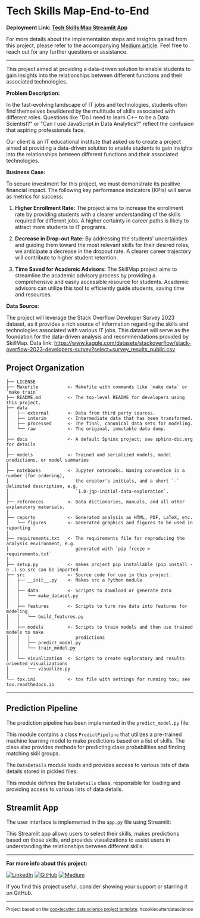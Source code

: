 # Tech Skills Map-End-to-End

**Deployment Link: [Tech Skills Map Streamlit App](https://techskillsmap.streamlit.app/)**

For more details about the implementation steps and insights gained from this project, please refer to the accompanying [Medium article](https://medium.com/@abdelrahman.m2922/skillsmap-end-to-end-data-science-project). Feel free to reach out for any further questions or assistance.

---

This project aimed at providing a data-driven solution to enable students to gain insights into the relationships between different functions and their associated technologies.

**Problem Description:**

In the fast-evolving landscape of IT jobs and technologies, students often find themselves bewildered by the multitude of skills associated with different roles. Questions like "Do I need to learn C++ to be a Data Scientist?" or "Can I use JavaScript in Data Analytics?" reflect the confusion that aspiring professionals face.

Our client is an IT educational institute that asked us to create a project aimed at providing a data-driven solution to enable students to gain insights into the relationships between different functions and their associated technologies.

**Business Case:**

To secure investment for this project, we must demonstrate its positive financial impact. The following key performance indicators (KPIs) will serve as metrics for success:

1. **Higher Enrollment Rate:** The project aims to increase the enrollment rate by providing students with a clearer understanding of the skills required for different jobs. A higher certainty in career paths is likely to attract more students to IT programs.

2. **Decrease in Drop-out Rate:** By addressing the students' uncertainties and guiding them toward the most relevant skills for their desired roles, we anticipate a decrease in the dropout rate. A clearer career trajectory will contribute to higher student retention.

3. **Time Saved for Academic Advisors:** The SkillMap project aims to streamline the academic advisory process by providing a comprehensive and easily accessible resource for students. Academic advisors can utilize this tool to efficiently guide students, saving time and resources.

**Data Source:**

The project will leverage the Stack Overflow Developer Survey 2023 dataset, as it provides a rich source of information regarding the skills and technologies associated with various IT jobs. This dataset will serve as the foundation for the data-driven analysis and recommendations provided by SkillMap.
Data link: https://www.kaggle.com/datasets/stackoverflow/stack-overflow-2023-developers-survey?select=survey_results_public.csv

## Project Organization

    ├── LICENSE
    ├── Makefile           <- Makefile with commands like `make data` or `make train`
    ├── README.md          <- The top-level README for developers using this project.
    ├── data
    │   ├── external       <- Data from third party sources.
    │   ├── interim        <- Intermediate data that has been transformed.
    │   ├── processed      <- The final, canonical data sets for modeling.
    │   └── raw            <- The original, immutable data dump.
    │
    ├── docs               <- A default Sphinx project; see sphinx-doc.org for details
    │
    ├── models             <- Trained and serialized models, model predictions, or model summaries
    │
    ├── notebooks          <- Jupyter notebooks. Naming convention is a number (for ordering),
    │                         the creator's initials, and a short `-` delimited description, e.g.
    │                         `1.0-jqp-initial-data-exploration`.
    │
    ├── references         <- Data dictionaries, manuals, and all other explanatory materials.
    │
    ├── reports            <- Generated analysis as HTML, PDF, LaTeX, etc.
    │   └── figures        <- Generated graphics and figures to be used in reporting
    │
    ├── requirements.txt   <- The requirements file for reproducing the analysis environment, e.g.
    │                         generated with `pip freeze > requirements.txt`
    │
    ├── setup.py           <- makes project pip installable (pip install -e .) so src can be imported
    ├── src                <- Source code for use in this project.
    │   ├── __init__.py    <- Makes src a Python module
    │   │
    │   ├── data           <- Scripts to download or generate data
    │   │   └── make_dataset.py
    │   │
    │   ├── features       <- Scripts to turn raw data into features for modeling
    │   │   └── build_features.py
    │   │
    │   ├── models         <- Scripts to train models and then use trained models to make
    │   │   │                 predictions
    │   │   ├── predict_model.py
    │   │   └── train_model.py
    │   │
    │   └── visualization  <- Scripts to create exploratory and results oriented visualizations
    │       └── visualize.py
    │
    └── tox.ini            <- tox file with settings for running tox; see tox.readthedocs.io

---

## Prediction Pipeline

The prediction pipeline has been implemented in the `predict_model.py` file:


This module contains a class `PredictPipeline` that utilizes a pre-trained machine learning model to make predictions based on a list of skills. The class also provides methods for predicting class probabilities and finding matching skill groups.

The `DataDetails` module loads and provides access to various lists of data details stored in pickled files:

This module defines the `DataDetails` class, responsible for loading and providing access to various lists of data details.

## Streamlit App

The user interface is implemented in the `app.py` file using Streamlit:


This Streamlit app allows users to select their skills, makes predictions based on those skills, and provides visualizations to assist users in understanding the relationships between different skills.


---

**For more info about this project:**

[![LinkedIn](https://img.shields.io/badge/LinkedIn-Abdelrahman_Mohamed-blue?style=flat&logo=linkedin)](https://www.linkedin.com/in/abdelrahman-mohamed-28649120b/) [![GitHub](https://img.shields.io/badge/GitHub-Veto2922-darkgreen?style=flat&logo=github)](https://github.com/Veto2922/SkillMap-End-to-End-data-science-project) [![Medium](https://img.shields.io/badge/Medium-Abdelrahman_M-ff69b4?style=flat&logo=medium)](https://medium.com/@abdelrahman.m2922/skillsmap-end-to-end-data-science-project)

If you find this project useful, consider showing your support or starring it on GitHub.

---

<p><small>Project based on the <a target="_blank" href="https://drivendata.github.io/cookiecutter-data-science/">cookiecutter data science project template</a>. #cookiecutterdatascience</small></p>
